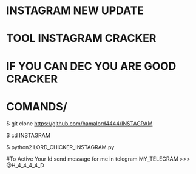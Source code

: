 # INSTAGRAM NEW UPDATE

# TOOL INSTAGRAM CRACKER

# IF YOU CAN DEC YOU ARE GOOD CRACKER

# COMANDS/

$ git clone https://github.com/hamalord4444/INSTAGRAM

$ cd INSTAGRAM

$ python2 LORD_CHICKER_INSTAGRAM.py

  #To Active Your Id send message for me in telegram MY_TELEGRAM >>> @H_4_4_4_4_D
